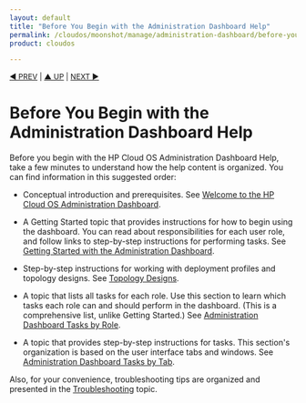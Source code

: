 ```yaml
---
layout: default
title: "Before You Begin with the Administration Dashboard Help"
permalink: /cloudos/moonshot/manage/administration-dashboard/before-you-begin/
product: cloudos

---
```



<a name="_top"> </a>

<script> 

function PageRefresh { 
onLoad="window.refresh"
}

PageRefresh();

</script>


<p style="font-size: small;"> <a href="/cloudos/moonshot/manage/administration-dashboard/">&#9664; PREV</a> | <a href="/cloudos/moonshot/manage/administration-dashboard/">&#9650; UP</a> | <a href="/cloudos/moonshot/manage/administration-dashboard/welcome/">NEXT &#9654;</a> </p>

# Before You Begin with the Administration Dashboard Help

Before you begin with the HP Cloud OS Administration Dashboard Help, take a few minutes to understand how the help content is organized. 
You can find information in this suggested order:

* Conceptual introduction and prerequisites. See [Welcome to the HP Cloud OS Administration Dashboard](/cloudos/moonshot/manage/administration-dashboard/welcome/). 

* A Getting Started topic that provides instructions for how to begin using the dashboard. You can read about responsibilities for each user role, 
and follow links to step-by-step instructions for performing tasks. See [Getting Started with the Administration Dashboard](/cloudos/moonshot/manage/administration-dashboard/getting-started/). 

* Step-by-step instructions for working with deployment profiles and topology designs. See [Topology Designs](/cloudos/moonshot/manage/administration-dashboard/topology-designs/).

* A topic that lists all tasks for each role. Use this section to learn which tasks each role can and should perform in the dashboard. 
(This is a comprehensive list, unlike Getting Started.) See [Administration Dashboard Tasks by Role](/cloudos/moonshot/manage/administration-dashboard/tasks-by-role/).

* A topic that provides step-by-step instructions for tasks. This section's organization is based on the user interface tabs and windows. 
See [Administration Dashboard Tasks by Tab](/cloudos/moonshot/manage/administration-dashboard/tasks-by-tab/).

Also, for your convenience, troubleshooting tips are organized and presented in the [Troubleshooting](/cloudos/manage/troubleshooting/) topic.
